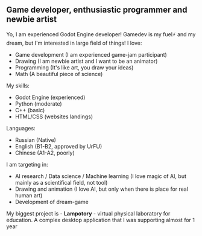 ## Game developer, enthusiastic programmer and newbie artist

Yo, I am experienced Godot Engine developer! Gamedev is my fuel⚡ and my dream, but I'm interested in large field of things!
I love:
- Game development (I am experienced game-jam participant)
- Drawing (I am newbie artist and I want to be an animator)
- Programming (It's like art, you draw your ideas)
- Math (A beautiful piece of science)

My skills:
- Godot Engine (experienced)
- Python (moderate)
- C++ (basic)
- HTML/CSS (websites landings)

Languages:
- Russian (Native)
- English (B1-B2, approved by UrFU)
- Chinese (A1-A2, poorly)

I am targeting in:
- AI research / Data science / Machine learning (I love magic of AI, but mainly as a scientifical field, not tool)
- Drawing and animation (I love AI, but only when there is place for real human art)
- Development of dream-game

My biggest project is - **Lampotory** - virtual physical laboratory for education. A complex desktop application that I was supporting almost for 1 year

